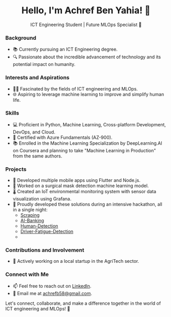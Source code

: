 <div align="center">
  <h1>Hello, I'm Achref Ben Yahia! 👋</h1>
  <p>ICT Engineering Student | Future MLOps Specialist 🚀</p>
</div>

### Background
- 📚 Currently pursuing an ICT Engineering degree.
- 🔍 Passionate about the incredible advancement of technology and its potential impact on humanity.

### Interests and Aspirations
- 👨‍💻 Fascinated by the fields of ICT engineering and MLOps.
- 🌐 Aspiring to leverage machine learning to improve and simplify human life.

### Skills
- 💻 Proficient in Python, Machine Learning, Cross-platform Development, DevOps, and Cloud.
- 📜 Certified with Azure Fundamentals (AZ-900).
- 📚 Enrolled in the Machine Learning Specialization by DeepLearning.AI on Coursera and planning to take "Machine Learning in Production" from the same authors.

### Projects
- 📱 Developed multiple mobile apps using Flutter and Node.js.
- 🤖 Worked on a surgical mask detection machine learning model.
- 🌡️ Created an IoT environmental monitoring system with sensor data visualization using Grafana.
- 🚀 Proudly developed these solutions during an intensive hackathon, all in a single night:
  - [Scraping](https://github.com/AchrefBY/Scraping)
  - [AI-Banking](https://github.com/AchrefBY/AI-Banking)
  - [Human-Detection](https://github.com/AchrefBY/Human-Detection)
  - [Driver-Fatigue-Detection](https://github.com/AchrefBY/Driver-Fatigue-Detection)
  - 
### Contributions and Involvement
- 👥 Actively working on a local startup in the AgriTech sector.

### Connect with Me
- 📫 Feel free to reach out on [LinkedIn](https://www.linkedin.com/in/achref-ben-yahia-4a5123228/).
- 📧 Email me at [achrefb58@gmail.com](mailto:achrefb58@gmail.com).

Let's connect, collaborate, and make a difference together in the world of ICT engineering and MLOps! 🌟
